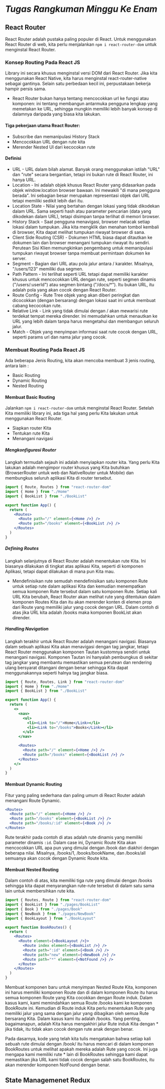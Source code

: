 # _Tugas Rangkuman Minggu Ke Enam_

## React Router
React Router adalah pustaka paling populer di React. Untuk menggunakan React Router di web, kita perlu menjalankan ```npm i react-router-dom``` untuk menginstal React Router.

### Konsep Routing Pada React JS
Library ini secara khusus menginstal versi DOM dari React Router. Jika kita menggunakan React Native, kita harus menginstal react-router-native sebagai gantinya. Selain satu perbedaan kecil ini, perpustakaan bekerja hampir persis sama.
- React Router bukan hanya tentang mencocokkan url ke fungsi atau komponen: ini tentang membangun antarmuka pengguna lengkap yang memetakan ke URL, sehingga mungkin memiliki lebih banyak konsep di dalamnya daripada yang biasa kita lakukan. 

#### Tiga pekerjaan utama React Router:
  - Subscribe dan memanipulasi History Stack
  - Mencocokkan URL dengan rute kita
  - Merender Nested UI dari kecocokan rute

#### Definisi
  - URL - URL dalam bilah alamat. Banyak orang menggunakan istilah "URL" dan "rute" secara bergantian, tetapi ini bukan rute di React Router, ini hanya URL.
  - Location - Ini adalah objek khusus React Router yang didasarkan pada objek window.location browser bawaan. Ini mewakili "di mana pengguna berada". Ini sebagian besar merupakan representasi objek dari URL tetapi memiliki sedikit lebih dari itu.
  - Location State - Nilai yang bertahan dengan lokasi yang tidak dikodekan dalam URL. Sama seperti hash atau parameter pencarian (data yang dikodekan dalam URL), tetapi disimpan tanpa terlihat di memori browser.
  - History Stack - Saat pengguna menavigasi, browser melacak setiap lokasi dalam tumpukan. Jika kita mengklik dan menahan tombol kembali di browser, Kita dapat melihat tumpukan riwayat browser di sana.
  - Client Side Routing (CSR) - Dokumen HTML biasa dapat ditautkan ke dokumen lain dan browser menangani tumpukan riwayat itu sendiri. Perutean Sisi Klien memungkinkan pengembang untuk memanipulasi tumpukan riwayat browser tanpa membuat permintaan dokumen ke server.
  - Segment - Bagian dari URL atau pola jalur antara / karakter. Misalnya, "/users/123" memiliki dua segmen.
  - Path Pattern - Ini terlihat seperti URL tetapi dapat memiliki karakter khusus untuk mencocokkan URL dengan rute, seperti segmen dinamis ("/users/:userId") atau segmen bintang ("/docs/*"). Itu bukan URL, itu adalah pola yang akan cocok dengan React Router.
  - Route Config - Rute Tree objek yang akan diberi peringkat dan dicocokkan (dengan bersarang) dengan lokasi saat ini untuk membuat cabang kecocokan rute.
  - Relative Link - Link  yang tidak dimulai dengan / akan mewarisi rute terdekat tempat mereka dirender. Ini memudahkan untuk menautkan ke URL yang lebih dalam tanpa harus mengetahui dan membangun seluruh jalur.
  - Match - Objek yang menyimpan informasi saat rute cocok dengan URL, seperti params url dan nama jalur yang cocok.

### Membuat Routing Pada React JS
Ada beberapa Jenis Routing, kita akan mencoba membuat 3 jenis routing, antara lain :
- Basic Routing
- Dynamic Routing
- Nested Routing

#### Membuat Basic Routing
Jalankan ```npm i react-router-dom``` untuk menginstal React Router. Setelah Kita memiliki library ini, ada tiga hal yang perlu Kita lakukan untuk menggunakan React Router.
- Siapkan router Kita
- Tentukan rute Kita
- Menangani navigasi

##### Mengkonfigurasi Router
Langkah termudah sejauh ini adalah menyiapkan router kita. Yang perlu Kita lakukan adalah mengimpor router khusus yang Kita butuhkan (BrowserRouter untuk web dan NativeRouter untuk Mobile) dan membungkus seluruh aplikasi Kita di router tersebut.
```jsx
import { Route, Routes } from "react-router-dom"
import { Home } from "./Home"
import { BookList } from "./BookList"

export function App() {
  return (
    <Routes>
      <Route path="/" element={<Home />} />
      <Route path="/books" element={<BookList />} />
    </Routes>
  )
}
```
##### Defining Routes
Langkah selanjutnya di React Router adalah menentukan rute Kita. Ini biasanya dilakukan di tingkat atas aplikasi Kita, seperti di komponen Aplikasi, tetapi dapat dilakukan di mana pun Kita mau.
- Mendefinisikan rute semudah mendefinisikan satu komponen Rute untuk setiap rute dalam aplikasi Kita dan kemudian menempatkan semua komponen Rute tersebut dalam satu komponen Rute. Setiap kali URL Kita berubah, React Router akan melihat rute yang ditentukan dalam komponen Routes Kita dan itu akan merender konten di elemen prop dari Route yang memiliki jalur yang cocok dengan URL. Dalam contoh di atas jika URL kita adalah /books maka komponen BookList akan dirender.

##### Handling Navigation
Langkah terakhir untuk React Router adalah menangani navigasi. Biasanya dalam sebuah aplikasi Kita akan menavigasi dengan tag jangkar, tetapi React Router menggunakan komponen Tautan kustomnya sendiri untuk menangani navigasi. Komponen Tautan ini hanyalah pembungkus di sekitar tag jangkar yang membantu memastikan semua perutean dan rendering ulang bersyarat ditangani dengan benar sehingga Kita dapat menggunakannya seperti halnya tag jangkar biasa.
```jsx
import { Route, Routes, Link } from "react-router-dom"
import { Home } from "./Home"
import { BookList } from "./BookList"

export function App() {
  return (
    <>
      <nav>
        <ul>
          <li><Link to="/">Home</Link></li>
          <li><Link to="/books">Books</Link></li>
        </ul>
      </nav>

      <Routes>
        <Route path="/" element={<Home />} />
        <Route path="/books" element={<BookList />} />
      </Routes>
    </>
  )
}
```
#### Membuat Dynamic Routing
Fitur yang paling sederhana dan paling umum di React Router adalah menangani Route Dynamic.
```jsx
<Routes>
  <Route path="/" element={<Home />} />
  <Route path="/books" element={<BookList />} />
  <Route path="/books/:id" element={<Book />} />
</Routes>
```
Rute terakhir pada contoh di atas adalah rute dinamis yang memiliki parameter dinamis ```:id```. Dalam case ini, Dynamic Route Kita akan mencocokkan URL apa pun yang dimulai dengan /book dan diakhiri dengan beberapa nilai. Misalnya, /books/1, /books/bookName, dan /books/all semuanya akan cocok dengan Dynamic Route kita.

#### Membuat Nested Routing
Dalam contoh di atas, kita memiliki tiga rute yang dimulai dengan /books sehingga kita dapat menyarangkan rute-rute tersebut di dalam satu sama lain untuk membersihkan rute kita.
```jsx
import { Routes, Route } from "react-router-dom"
import { BookList } from "./pages/BookList"
import { Book } from "./pages/Book"
import { NewBook } from "./pages/NewBook"
import { BookLayout } from "./BookLayout"

export function BookRoutes() {
  return (
    <Routes>
      <Route element={<BookLayout />}>
        <Route index element={<BookList />} />
        <Route path=":id" element={<Book />} />
        <Route path="new" element={<NewBook />} />
        <Route path="*" element={<NotFound />} />
      </Route>
    </Routes>
  )
}
```
Membuat komponen baru untuk menyimpan Nested Route Kita, komponen ini harus memiliki komponen Route dan di dalam komponen Route itu harus semua komponen Route yang Kita cocokkan dengan Route induk. Dalam kasus kami, kami memindahkan semua Route /books kami ke komponen BookRoute ini. Kemudian di Route induk Kita perlu menentukan Rute yang memiliki jalur yang sama dengan jalur yang dibagikan oleh semua Rute bersarang Kita. Dalam kasus kami itu adalah /books. Yang penting, bagaimanapun, adalah Kita harus mengakhiri jalur Rute induk Kita dengan * jika tidak, itu tidak akan cocok dengan rute anak dengan benar.

Pada dasarnya, kode yang telah kita tulis mengatakan bahwa setiap kali sebuah rute dimulai dengan /book/ itu harus mencari di dalam komponen BookRoutes untuk melihat apakah mereka adalah Rute yang cocok. Ini juga mengapa kami memiliki rute * lain di BookRoutes sehingga kami dapat memastikan jika URL kami tidak cocok dengan salah satu BookRoutes, itu akan merender komponen NotFound dengan benar.

## State Managemenet Redux
